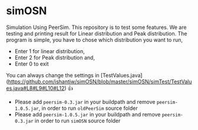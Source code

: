 # simOSN
Simulation Using PeerSim. This repository is to test some features. We are testing and printing result for Linear distribution and Peak distribution.
The program is simple, you have to chose which distribution you want to run, 

- Enter 1 for linear distribution, 
- Enter 2 for Peak distribution and,
- Enter 0 to exit

You can always change the settings in [TestValues.java] (https://github.com/ishantiw/simOSN/blob/master/simOSN/simTest/TestValues.java#L8#L9#L10#L12) :+1:

* Please add `peersim-0.3.jar` in your buildpath and remove `peersim-1.0.5.jar`, in order to run `oldPeerSim` source folder
* Please add `peersim-1.0.5.jar` in your buildpath and remove `peersim-0.3.jar` in order to run `simOSN` source folder
